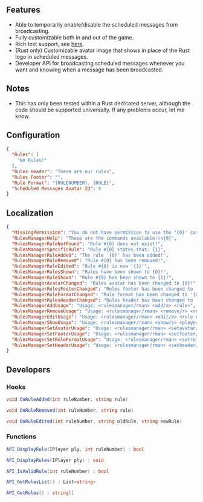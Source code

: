 ## Features
* Able to temporarily enable/disable the scheduled messages from broadcasting.
* Fully customizable both in and out of the game.
* Rich text support, see [here](https://docs.unity3d.com/Packages/com.unity.ugui@1.0/manual/StyledText.html).
* (Rust only) Customizable avatar image that shows in place of the Rust logo in scheduled messages.
* Developer API for broadcasting scheduled messages whenever you want and knowing when a message has been broadcasted.

## Notes
* This has only been tested within a Rust dedicated server, although the code should be supported universally. If any problems occur, let me know.

## Configuration
```json  
{
  "Rules": [
    "No Rules!"
  ],
  "Rules Header": "These are our rules",
  "Rules Footer": "",
  "Rule Format": "{RULENUMBER}. {RULE}",
  "Scheduled Messages Avatar ID": 0
}
```

## Localization
```json
{
  "MissingPermission": "You do not have permission to use the '{0}' command!",
  "RulesManagerHelp": "These are the commands available:\n{0}",
  "RulesManagerRuleNotFound": "Rule #{0} does not exist!",
  "RulesManagerSpecificRule": "Rule #{0} states that: {1}",
  "RulesManagerRuleAdded": "The rule '{0}' has been added!",
  "RulesManagerRuleRemoved": "Rule #{0} has been removed!",
  "RulesManagerRuleEdited": "Rule #{0} is now '{1}'",
  "RulesManagerRulesShown": "Rules have been shown to {0}!",
  "RulesManagerRuleShown": "Rule #{0} has been shown to {1}!",
  "RulesManagerAvatarChanged": "Rules avatar has been changed to {0}!",
  "RulesManagerRulesFooterChanged": "Rules footer has been changed to '{0}'",
  "RulesManagerRuleFormatChanged": "Rule format has been changed to '{0}'",
  "RulesManagerRulesHeaderChanged": "Rules header has been changed to '{0}'",
  "RulesManagerAddUsage": "Usage: <rulesmanager/rman> <add/a> <rule>",
  "RulesManagerRemoveUsage": "Usage: <rulesmanager/rman> <remove/r> <rule number>",
  "RulesManagerEditUsage": "Usage: <rulesmanager/rman> <edit/e> <rule number> <rule>",
  "RulesManagerShowUsage": "Usage: <rulesmanager/rman> <show/s> <player> [rule number]",
  "RulesManagerSetAvatarUsage": "Usage: <rulesmanager/rman> <setavatar/sa> <steamid64>",
  "RulesManagerSetFooterUsage": "Usage: <rulesmanager/rman> <setfooter/sf> <footer>",
  "RulesManagerSetRuleFormatUsage": "Usage: <rulesmanager/rman> <setruleformat/srf> <format>",
  "RulesManagerSetHeaderUsage": "Usage: <rulesmanager/rman> <setheader/sh> <header>"
}
```

## Developers
### Hooks
```C#
void OnRuleAdded(int ruleNumber, string rule)
```

```C#
void OnRuleRemoved(int ruleNumber, string rule)
```

```C#
void OnRuleEdited(int ruleNumber, string oldRule, string newRule)
```

### Functions
```C#
API_DisplayRule(IPlayer ply, int ruleNumber) : bool
```

```C#
API_DisplayRules(IPlayer ply) : void
```

```C#
API_IsValidRule(int ruleNumber) : bool
```

```C#
API_GetRulesList() : List<string>
```

```C#
API_GetRules() : string[]
```
